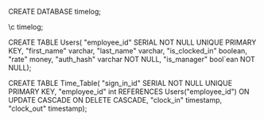 CREATE DATABASE timelog;

\c timelog;

CREATE TABLE Users(
"employee_id" SERIAL NOT NULL UNIQUE PRIMARY KEY,
"first_name" varchar,
"last_name" varchar,
"is_clocked_in" boolean,
"rate" money,
"auth_hash" varchar NOT NULL,
"is_manager" bool`ean NOT NULL);

CREATE TABLE Time_Table(
"sign_in_id" SERIAL NOT NULL UNIQUE PRIMARY KEY,
"employee_id" int REFERENCES Users("employee_id") ON UPDATE CASCADE ON DELETE CASCADE,
"clock_in" timestamp,
"clock_out" timestamp);
